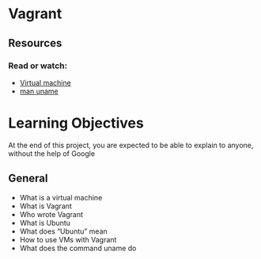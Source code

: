 # Vagrant

## Resources

### Read or watch:
* [Virtual machine](https://intranet.alxswe.com/rltoken/eoV8V_5fgzW_UhJ3PtVyWw)
* [man uname](https://intranet.alxswe.com/rltoken/Z4MowYniH5YJoZo4jZgIBw)

# Learning Objectives

At the end of this project, you are expected to be able to explain to anyone, without the help of Google

## General

* What is a virtual machine
* What is Vagrant
* Who wrote Vagrant
* What is Ubuntu
* What does “Ubuntu” mean
* How to use VMs with Vagrant
* What does the command uname do

